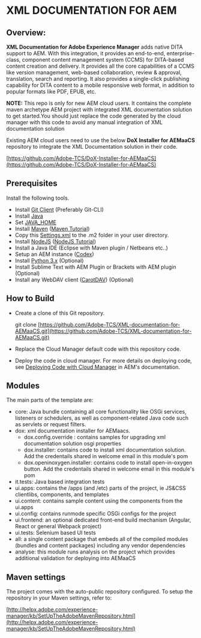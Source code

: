 # **XML DOCUMENTATION FOR AEM**

## Overview:

**XML Documentation for Adobe Experience Manager** adds native DITA support to AEM. With this integration, it provides an end-to-end, enterprise-class, component content management system (CCMS) for DITA-based content creation and delivery. It provides all the core capabilities of a CCMS like version management, web-based collaboration, review &amp; approval, translation, search and reporting. It also provides a single-click publishing capability for DITA content to a mobile responsive web format, in addition to popular formats like PDF, EPUB, etc.

**NOTE:** This repo is only for new AEM cloud users. It contains the complete maven archetype AEM project with integrated XML documentation solution to get started.You should just replace the code generated by the cloud manager with this code to avoid any manual integration of XML documentation solution

Existing AEM cloud users need to use the below **DoX Installer for AEMaaCS** repository to integrate the XML Documentation solution in their code.

[https://github.com/Adobe-TCS/DoX-Installer-for-AEMaaCS](https://github.com/Adobe-TCS/DoX-Installer-for-AEMaaCS)

## Prerequisites

Install the following tools.

- Install [Git Client](https://git-scm.com/) (Preferably Git-CLI)
- Install [Java](https://www.oracle.com/in/java/technologies/javase-downloads.html)
- Set [JAVA\_HOME](https://www.appsdeveloperblog.com/how-to-set-java_home-on-mac/)
- Install [Maven](https://maven.apache.org/download.cgi) ([Maven Tutorial](https://maven.apache.org/guides/getting-started/maven-in-five-minutes.html))
- Copy this [Settings.xml](https://git.corp.adobe.com/AdobeStarling/starling/blob/develop/settings.xml) to the .m2 folder in your user directory.
- Install [NodeJS](https://nodejs.org/en/download/) ([NodeJS Tutorial](https://www.codeschool.com/courses/real-time-web-with-node-js))
- Install a Java IDE (Eclipse with Maven plugin / Netbeans etc..)
- Setup an AEM instance ([Codex](https://codex.corp.adobe.com/))
- Install [Python 3.x](https://www.python.org/downloads/) (Optional)
- Install Sublime Text with AEM Plugin or Brackets with AEM plugin (Optional)
- Install any WebDAV client ([CarotDAV](http://rei.to/carotdav_en.html)) (Optional)

## How to Build

- Create a clone of this Git repository.

  git clone [https://github.com/Adobe-TCS/XML-documentation-for-AEMaaCS.git](https://github.com/Adobe-TCS/XML-documentation-for-AEMaaCS.git)

- Replace the Cloud Manager default code with this repository code.
- Deploy the code in cloud manager. For more details on deploying code, see [Deploying Code with Cloud Manager](https://experienceleague.adobe.com/docs/experience-manager-cloud-manager/using/how-to-use/deploying-code.html) in AEM&#39;s documentation.

## Modules

The main parts of the template are:

- core: Java bundle containing all core functionality like OSGi services, listeners or schedulers, as well as component-related Java code such as servlets or request filters.
- dox: xml documentation installer for AEMaacs.
    - dox.config.override : contains samples for upgrading xml documentation solution osgi properties
    - dox.installer: contains code to install xml documentation solution. Add the credentails shared in welcome email in this module's pom
    - dox.openinoxygen.installer: contains code to install open-in-oxygen button. Add the credentails shared in welcome email in this module's pom
- it.tests: Java based integration tests
- ui.apps: contains the /apps (and /etc) parts of the project, ie JS&amp;CSS clientlibs, components, and templates
- ui.content: contains sample content using the components from the ui.apps
- ui.config: contains runmode specific OSGi configs for the project
- ui.frontend: an optional dedicated front-end build mechanism (Angular, React or general Webpack project)
- ui.tests: Selenium based UI tests
- all: a single content package that embeds all of the compiled modules (bundles and content packages) including any vendor dependencies
- analyse: this module runs analysis on the project which provides additional validation for deploying into AEMaaCS

## Maven settings

The project comes with the auto-public repository configured. To setup the repository in your Maven settings, refer to:

[http://helpx.adobe.com/experience-manager/kb/SetUpTheAdobeMavenRepository.html](http://helpx.adobe.com/experience-manager/kb/SetUpTheAdobeMavenRepository.html)

